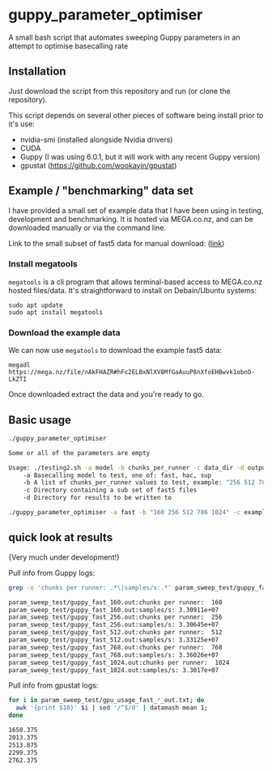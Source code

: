 # guppy_parameter_optimiser
A small bash script that automates sweeping Guppy parameters in an attempt to optimise basecalling rate

## Installation

Just download the script from this repository and run (or clone the repository).

This script depends on several other pieces of software being install prior to it's use:

* nvidia-smi (installed alongside Nvidia drivers)
* CUDA
* Guppy (I was using 6.0.1, but it will work with any recent Guppy version)
* gpustat (https://github.com/wookayin/gpustat)

## Example / "benchmarking" data set

I have provided a small set of example data that I have been using in testing, development and benchmarking. It is hosted via MEGA.co.nz, and can be downloaded manually or via the command line.

Link to the small subset of fast5 data for manual download: ([link](https://mega.nz/file/nAkFHAZR#hFc2ELBxNlXV8MfGaAuuP8nXfoEHBwvk1obnO-LkZTI))

### Install megatools

`megatools` is a cli program that allows terminal-based access to MEGA.co.nz hosted files/data. It's straightforward to install on Debain/Ubuntu systems:

```shell=
sudo apt update
sudo apt install megatools
```

### Download the example data

We can now use `megatools` to download the example fast5 data:

```shell=
megadl https://mega.nz/file/nAkFHAZR#hFc2ELBxNlXV8MfGaAuuP8nXfoEHBwvk1obnO-LkZTI
```

Once downloaded extract the data and you're ready to go.

## Basic usage

```sh
./guppy_parameter_optimiser

Some or all of the parameters are empty

Usage: ./testing2.sh -a model -b chunks_per_runner -c data_dir -d output_dir
	-a Basecalling model to test, one of: fast, hac, sup
	-b A list of chunks_per_runner values to test, example: "256 512 786 1024"
	-c Directory containing a sub set of fast5 files
	-d Directory for results to be written to

```

```sh
./guppy_parameter_optimiser -a fast -b "160 256 512 786 1024" -c example_fast5_data -d results_output
```

## quick look at results

{Very much under development!}

Pull info from Guppy logs:

```sh
grep -o 'chunks per runner: .*\|samples/s:.*' param_sweep_test/guppy_fast_*

param_sweep_test/guppy_fast_160.out:chunks per runner:  160
param_sweep_test/guppy_fast_160.out:samples/s: 3.30911e+07
param_sweep_test/guppy_fast_256.out:chunks per runner:  256
param_sweep_test/guppy_fast_256.out:samples/s: 3.30645e+07
param_sweep_test/guppy_fast_512.out:chunks per runner:  512
param_sweep_test/guppy_fast_512.out:samples/s: 3.33125e+07
param_sweep_test/guppy_fast_768.out:chunks per runner:  768
param_sweep_test/guppy_fast_768.out:samples/s: 3.36026e+07
param_sweep_test/guppy_fast_1024.out:chunks per runner:  1024
param_sweep_test/guppy_fast_1024.out:samples/s: 3.3017e+07
```

Pull info from gpustat logs:

```sh
for i in param_sweep_test/gpu_usage_fast_*_out.txt; do 
  awk '{print $10}' $i | sed '/^$/d' | datamash mean 1; 
done

1650.375
2013.375
2513.875
2299.375
2762.375
```
